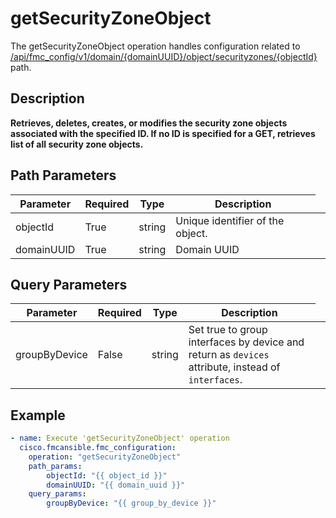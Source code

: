 # getSecurityZoneObject

The getSecurityZoneObject operation handles configuration related to [/api/fmc_config/v1/domain/{domainUUID}/object/securityzones/{objectId}](/paths//api/fmc_config/v1/domain/{domain_uuid}/object/securityzones/{object_id}.md) path.&nbsp;
## Description
**Retrieves, deletes, creates, or modifies the security zone objects associated with the specified ID. If no ID is specified for a GET, retrieves list of all security zone objects.**

## Path Parameters
| Parameter | Required | Type | Description |
| --------- | -------- | ---- | ----------- |
| objectId | True | string <td colspan=3> Unique identifier of the object. |
| domainUUID | True | string <td colspan=3> Domain UUID |

## Query Parameters
| Parameter | Required | Type | Description |
| --------- | -------- | ---- | ----------- |
| groupByDevice | False | string <td colspan=3> Set true to group interfaces by device and return as <code>devices</code> attribute, instead of <code>interfaces</code>. |

## Example
```yaml
- name: Execute 'getSecurityZoneObject' operation
  cisco.fmcansible.fmc_configuration:
    operation: "getSecurityZoneObject"
    path_params:
        objectId: "{{ object_id }}"
        domainUUID: "{{ domain_uuid }}"
    query_params:
        groupByDevice: "{{ group_by_device }}"

```